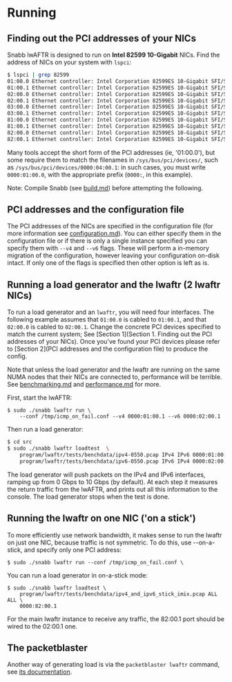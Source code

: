 #  Running

## Finding out the PCI addresses of your NICs

Snabb lwAFTR is designed to run on **Intel 82599 10-Gigabit** NICs. Find the
address of NICs on your system with `lspci`:

```bash
$ lspci | grep 82599
01:00.0 Ethernet controller: Intel Corporation 82599ES 10-Gigabit SFI/SFP+
01:00.1 Ethernet controller: Intel Corporation 82599ES 10-Gigabit SFI/SFP+
02:00.0 Ethernet controller: Intel Corporation 82599ES 10-Gigabit SFI/SFP+
02:00.1 Ethernet controller: Intel Corporation 82599ES 10-Gigabit SFI/SFP+
03:00.0 Ethernet controller: Intel Corporation 82599ES 10-Gigabit SFI/SFP+
03:00.1 Ethernet controller: Intel Corporation 82599ES 10-Gigabit SFI/SFP+
81:00.0 Ethernet controller: Intel Corporation 82599ES 10-Gigabit SFI/SFP+
81:00.1 Ethernet controller: Intel Corporation 82599ES 10-Gigabit SFI/SFP+
82:00.0 Ethernet controller: Intel Corporation 82599ES 10-Gigabit SFI/SFP+
82:00.1 Ethernet controller: Intel Corporation 82599ES 10-Gigabit SFI/SFP+
```

Many tools accept the short form of the PCI addresses (ie, '01:00.0'), but some
require them to match the filenames in `/sys/bus/pci/devices/`, such as
`/sys/bus/pci/devices/0000:04:00.1`: in such cases, you must write `0000:01:00.0`,
with the appropriate prefix (`0000:`, in this example).

Note: Compile Snabb (see [build.md](build.md)) before attempting
the following.

## PCI addresses and the configuration file

The PCI addresses of the NICs are specified in the configuration file (for more
information see [configuration.md](configuration.md)). You can either specify
them in the configuration file or if there is only a single instance specified
you can specify them with `--v4` and `--v6` flags. These will perform a
in-memory migration of the configuration, however leaving your configuration
on-disk intact. If only one of the flags is specified then other option is
left as is.

## Running a load generator and the lwaftr (2 lwaftr NICs)

To run a load generator and an `lwaftr`, you will need four
interfaces. The following example assumes that `01:00.0` is cabled to
`01:00.1`, and that `02:00.0` is cabled to `02:00.1`. Change the
concrete PCI devices specified to match the current system; See [Section
1](Section 1. Finding out the PCI addresses of your NICs). Once you've
found your PCI devices please refer to
[Section 2](PCI addresses and the configuration file) to produce the
config.

Note that unless the load generator and the lwaftr are running on the
same NUMA nodes that their NICs are connected to, performance will be
terrible.  See [benchmarking.md](benchmarking.md) and
[performance.md](performance.md) for more.

First, start the lwAFTR:

```
$ sudo ./snabb lwaftr run \
    --conf /tmp/icmp_on_fail.conf --v4 0000:01:00.1 --v6 0000:02:00.1
```

Then run a load generator:

```bash
$ cd src
$ sudo ./snabb lwaftr loadtest  \
    program/lwaftr/tests/benchdata/ipv4-0550.pcap IPv4 IPv6 0000:01:00.0 \
    program/lwaftr/tests/benchdata/ipv6-0550.pcap IPv6 IPv4 0000:02:00.0
```

The load generator will push packets on the IPv4 and IPv6 interfaces,
ramping up from 0 Gbps to 10 Gbps (by default).  At each step it measures
the return traffic from the lwAFTR, and prints out all this information
to the console.  The load generator stops when the test is done.

## Running the lwaftr on one NIC ('on a stick')

To more efficiently use network bandwidth, it makes sense to run the lwaftr on
just one NIC, because traffic is not symmetric. To do this, use --on-a-stick,
and specify only one PCI address:

```
$ sudo ./snabb lwaftr run --conf /tmp/icmp_on_fail.conf \
```

You can run a load generator in on-a-stick mode:

```
$ sudo ./snabb lwaftr loadtest \
    program/lwaftr/tests/benchdata/ipv4_and_ipv6_stick_imix.pcap ALL ALL \
    0000:82:00.1
```

For the main lwaftr instance to receive any traffic, the 82:00.1 port should be
wired to the 02:00.1 one.

## The packetblaster

Another way of generating load is via the `packetblaster lwaftr` command,
see [its documentation](../../packetblaster/lwaftr/README).
